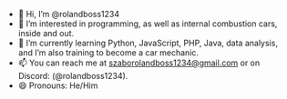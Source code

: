 - 👋 Hi, I’m @rolandboss1234
- 👀 I’m interested in programming, as well as internal combustion cars, inside and out.
- 🌱 I’m currently learning Python, JavaScript, PHP, Java, data analysis, and I’m also training to become a car mechanic.
- 📫 You can reach me at szaborolandboss1234@gmail.com or on Discord: (@rolandboss1234).
- 😄 Pronouns: He/Him

<!---
rolandboss1234/rolandboss1234 is a ✨ special ✨ repository because its `README.md` (this file) appears on your GitHub profile.
You can click the Preview link to take a look at your changes.
--->
